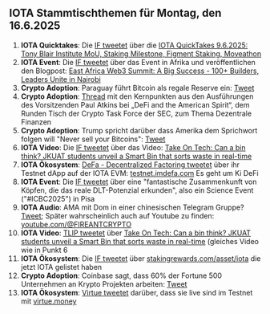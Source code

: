 ## IOTA Stammtischthemen für Montag, den 16.6.2025

1. **IOTA Quicktakes**: Die [IF tweetet](https://x.com/iota/status/1932000026823172594) über die [IOTA QuickTakes 9.6.2025: Tony Blair Institute MoU, Staking Milestone, Figment Staking, Moveathon](https://www.youtube.com/watch?v=9CgGVC8lE0c)
2. **IOTA Event**: Die [IF tweetet](https://x.com/iota/status/1932060115890299222) über das Event in Afrika und veröffentlichen den Blogpost: [East Africa Web3 Summit: A Big Success - 100+ Builders, Leaders Unite in Nairobi](https://blog.iota.org/east-africa-web3-summit-recap/)
3. **Crypto Adoption**: Paraguay führt Bitcoin als regale Reserve ein: [Tweet](https://x.com/MartiniGuyYT/status/1932128159820038306)
4. **Crypto Adoption**: [Thread](https://x.com/SECGov/status/1932137708068970924) mit den Kernpunkten aus den Ausführungen des Vorsitzenden Paul Atkins bei „DeFi and the American Spirit“, dem Runden Tisch der Crypto Task Force der SEC, zum Thema Dezentrale Finanzen
5. **Crypto Adoption**: Trump spricht darüber dass Amerika dem Sprichwort folgen will "Never sell your Bitcoins": [Tweet](https://x.com/AltcoinDaily/status/1932196764142227724)
6. **IOTA Video**: Die [IF tweetet](https://x.com/iota/status/1932356766341185855) über das Video: [Take On Tech: Can a bin think? JKUAT students unveil a Smart Bin that sorts waste in real-time](https://www.youtube.com/watch?v=sT6BceaG0pA&t=488s)
7. **IOTA Ökosystem**: [DeFa - Decentralized Factoring tweetet](https://x.com/defaprimitive/status/1932357309113700780) über ihr Testnet dApp auf der IOTA EVM: [testnet.imdefa.com](https://testnet.imdefa.com/) Es geht um Ki DeFi
8. **IOTA Event**: Die [IF tweetet](https://x.com/iota/status/1931290057563898216) über eine "fantastische Zusammenkunft von Köpfen, die das reale DLT-Potenzial erkunden", also ein Science Event ("#ICBC2025") in Pisa
9. **IOTA Audio**: AMA mit Dom in einer chinesischen Telegram Gruppe? [Tweet](https://x.com/ROKMCFIREANT/status/1931999594776526977); Später wahrscheinlich auch auf Youtube zu finden: [youtube.com/@FIREANTCRYPTO](https://www.youtube.com/@FIREANTCRYPTO)
10. **IOTA Video**: [TLIP tweetet](https://x.com/TLIP_io/status/1932394583154995278) über [Take On Tech: Can a bin think? JKUAT students unveil a Smart Bin that sorts waste in real-time](https://www.youtube.com/watch?v=sT6BceaG0pA) (gleiches Video wie in Punkt 6
11. **IOTA Ökosystem**: Die [IF tweetet](https://x.com/iota/status/1932461639372001601) über [stakingrewards.com/asset/iota](https://www.stakingrewards.com/asset/iota) die jetzt IOTA gelistet haben
12. **Crypto Adoption**: Coinbase sagt, dass 60% der Fortune 500 Unternehmen an Krypto Projekten arbeiten: [Tweet](https://x.com/MartiniGuyYT/status/1932432964518129928)
13. **IOTA Ökosystem**: [Virtue tweetet](https://x.com/Virtue_Money/status/1932443384163234257) darüber, dass sie live sind im Testnet mit [virtue.money](https://virtue.money/)
